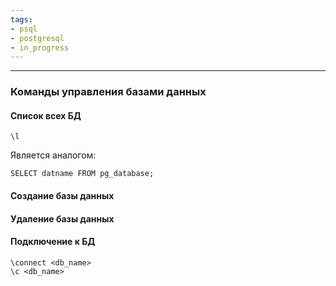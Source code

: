 ```yaml
---
tags:
- psql
- postgresql
- in_progress
---
```

---
### Команды управления базами данных
#### Список всех БД
```psql
\l
```
Является аналогом:
```PostgreSQL
SELECT datname FROM pg_database;
```

#### Создание базы данных

#### Удаление базы данных


#### Подключение к БД
```psql
\connect <db_name>
\c <db_name>
```
